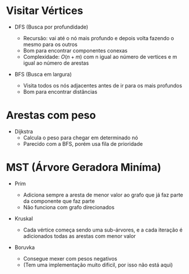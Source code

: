 # Visitar Vértices
- DFS (Busca por profundidade)
    - Recursão: vai até o nó mais profundo e depois volta fazendo o mesmo para os outros
    - Bom para encontrar componentes conexas
    - Complexidade: $O(n+m)$ com n igual ao número de vertices e m igual ao número de arestas

- BFS (Busca em largura)
    - Visita todos os nós adjacentes antes de ir para os mais profundos
    - Bom para encontrar distâncias


# Arestas com peso
- Dijkstra
    - Calcula o peso para chegar em determinado nó
    - Parecido com a BFS, porém usa fila de prioridade

# MST (Árvore Geradora Miníma)
- Prim
    - Adiciona sempre a aresta de menor valor ao grafo que já faz parte da componente que faz parte
    - Não funciona com grafo direcionados

- Kruskal
    - Cada vértice começa sendo uma sub-árvores, e a cada iteração é adicionados todas as arestas com menor valor

- Boruvka
    - Consegue mexer com pesos negativos
    - (Tem uma implementação muito dificil, por isso não está aqui)
